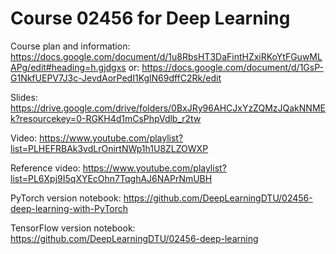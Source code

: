 # Course 02456 for Deep Learning

Course plan and information:
https://docs.google.com/document/d/1u8RbsHT3DaFintHZxiRKoYtFGuwMLAPg/edit#heading=h.gjdgxs
or:
https://docs.google.com/document/d/1GsP-G1NkfUEPV7J3c-JevdAorPedI1KglN69dffC2Rk/edit

Slides: 
https://drive.google.com/drive/folders/0BxJRy96AHCJxYzZQMzJQakNNMEk?resourcekey=0-RGKH4d1mCsPhpVdlb_r2tw

Video:
https://www.youtube.com/playlist?list=PLHEFRBAk3vdLrOnirtNWp1h1U8ZLZOWXP

Reference video:
https://www.youtube.com/playlist?list=PL6Xpj9I5qXYEcOhn7TqghAJ6NAPrNmUBH

PyTorch version notebook:
https://github.com/DeepLearningDTU/02456-deep-learning-with-PyTorch

TensorFlow version notebook:
https://github.com/DeepLearningDTU/02456-deep-learning